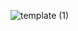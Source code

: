 ![template (1)](https://github.com/suyash-SDE/Frontend-_project1/assets/143269522/5707de3e-0e02-4dcb-855f-389addf2f0d8)
